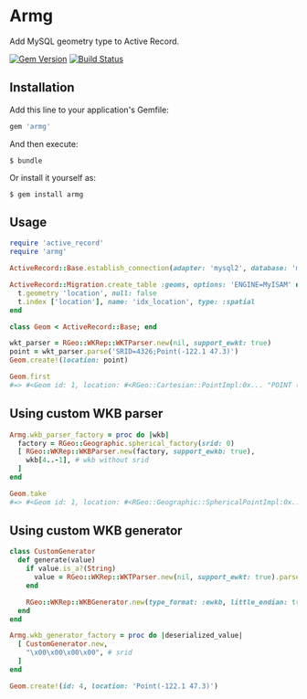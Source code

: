 # Armg

Add MySQL geometry type to Active Record.

[![Gem Version](https://badge.fury.io/rb/armg.svg)](https://badge.fury.io/rb/armg)
[![Build Status](https://travis-ci.org/winebarrel/armg.svg?branch=master)](https://travis-ci.org/winebarrel/armg)

## Installation

Add this line to your application's Gemfile:

```ruby
gem 'armg'
```

And then execute:

    $ bundle

Or install it yourself as:

    $ gem install armg

## Usage

```ruby
require 'active_record'
require 'armg'

ActiveRecord::Base.establish_connection(adapter: 'mysql2', database: 'my_db')

ActiveRecord::Migration.create_table :geoms, options: 'ENGINE=MyISAM' do |t|
  t.geometry 'location', null: false
  t.index ['location'], name: 'idx_location', type: :spatial
end

class Geom < ActiveRecord::Base; end

wkt_parser = RGeo::WKRep::WKTParser.new(nil, support_ewkt: true)
point = wkt_parser.parse('SRID=4326;Point(-122.1 47.3)')
Geom.create!(location: point)

Geom.first
#=> #<Geom id: 1, location: #<RGeo::Cartesian::PointImpl:0x... "POINT (-122.1 47.3)">>
```

## Using custom WKB parser

```ruby
Armg.wkb_parser_factory = proc do |wkb|
  factory = RGeo::Geographic.spherical_factory(srid: 0)
  [ RGeo::WKRep::WKBParser.new(factory, support_ewkb: true),
    wkb[4..-1], # wkb without srid
  ]
end

Geom.take
#=> #<Geom id: 1, location: #<RGeo::Geographic::SphericalPointImpl:0x... "POINT (-122.1 47.3)">>
```

## Using custom WKB generator

```ruby
class CustomGenerator
  def generate(value)
    if value.is_a?(String)
      value = RGeo::WKRep::WKTParser.new(nil, support_ewkt: true).parse(value)
    end

    RGeo::WKRep::WKBGenerator.new(type_format: :ewkb, little_endian: true).generate(value)
  end
end

Armg.wkb_generator_factory = proc do |deserialized_value|
  [ CustomGenerator.new,
    "\x00\x00\x00\x00", # srid
  ]
end

Geom.create!(id: 4, location: 'Point(-122.1 47.3)')
```
